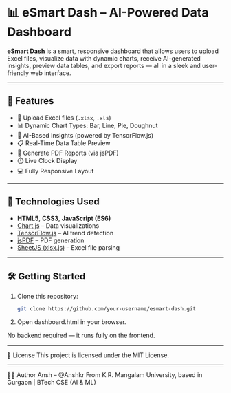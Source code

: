# 📊 eSmart Dash – AI-Powered Data Dashboard

**eSmart Dash** is a smart, responsive dashboard that allows users to upload Excel files, visualize data with dynamic charts, receive AI-generated insights, preview data tables, and export reports — all in a sleek and user-friendly web interface.

---

## 🚀 Features

- 📂 Upload Excel files (`.xlsx`, `.xls`)
- 📊 Dynamic Chart Types: Bar, Line, Pie, Doughnut
- 🧠 AI-Based Insights (powered by TensorFlow.js)
- 📋 Real-Time Data Table Preview
- 📄 Generate PDF Reports (via jsPDF)
- ⏱️ Live Clock Display
- 💻 Fully Responsive Layout

---

## 🔧 Technologies Used

- **HTML5**, **CSS3**, **JavaScript (ES6)**
- [Chart.js](https://www.chartjs.org/) – Data visualizations  
- [TensorFlow.js](https://www.tensorflow.org/js) – AI trend detection  
- [jsPDF](https://github.com/parallax/jsPDF) – PDF generation  
- [SheetJS (xlsx.js)](https://sheetjs.com/) – Excel file parsing  


---

## 🛠️ Getting Started

1. Clone this repository:
   ```bash
   git clone https://github.com/your-username/esmart-dash.git

2. Open dashboard.html in your browser.

No backend required — it runs fully on the frontend.

---
📄 License
This project is licensed under the MIT License.

---
👨‍💻 Author
Ansh – @Anshkr
From K.R. Mangalam University, based in Gurgaon | BTech CSE (AI & ML)
